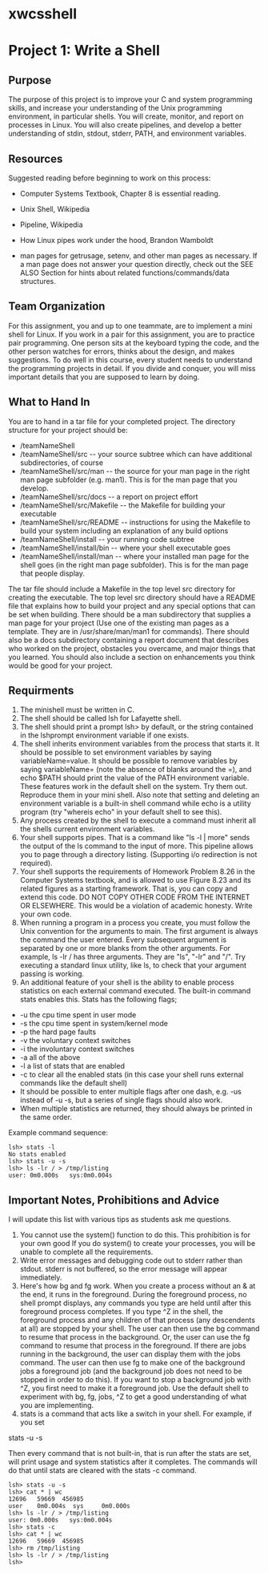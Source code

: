 # xwcsshell

# Project 1: Write a Shell
## Purpose

The purpose of this project is to improve your C and system programming skills, and increase your understanding of the Unix programming environment, in particular shells.  You will create, monitor, and report on processes in Linux.  You will also create pipelines, and develop a better understanding of stdin, stdout, stderr, PATH, and environment variables.



## Resources

Suggested reading before beginning to work on this process:

* Computer Systems Textbook, Chapter 8 is essential reading.

* Unix Shell, Wikipedia

* Pipeline, Wikipedia

* How Linux pipes work under the hood, Brandon Wamboldt

* man pages for getrusage, setenv, and other man pages as necessary.  If a man page does not answer your question directly, check out the SEE ALSO Section for hints about related functions/commands/data structures.

## Team Organization

For this assignment, you and up to one teammate, are to implement a mini shell for Linux.  If you work in a pair for this assignment, you are to practice pair programming.  One person sits at the keyboard typing the code, and the other person watches for errors, thinks about the design, and makes suggestions.  To do well in this course, every student needs to understand the programming projects in detail.  If you divide and conquer, you will miss important details that you are supposed to learn by doing.

## What to Hand In

You are to hand in a tar file for your completed project.  The directory structure for your project should be:

* /teamNameShell
* /teamNameShell/src  -- your source subtree which can have additional subdirectories, of course
* /teamNameShell/src/man -- the source for your man page in the right man page subfolder (e.g. man1).  This is for the man page that you develop.
* /teamNameShell/src/docs -- a report on project effort
* /teamNameShell/src/Makefile -- the Makefile for building your executable
* /teamNameShell/src/README -- instructions for using the Makefile to build your system including an explanation of any build options
* /teamNameShell/install -- your running code subtree
* /teamNameShell/install/bin -- where your shell executable goes
* /teamNameShell/install/man -- where your installed man page for the shell goes (in the right man page subfolder).  This is for the man page that people display.

The tar file should include a Makefile in the top level src directory for creating the executable.  The top level src directory should have a README file that explains how to build your project and any special options that can be set when building.  There should be a man subdirectory that supplies a man page for your project (Use one of the existing man pages as a template.  They are in /usr/share/man/man1 for commands).  There should also be a docs subdirectory containing a report document that describes who worked on the project, obstacles you overcame, and major things that you learned.  You should also include a section on enhancements you think would be good for your project.

## Requirments

1. The minishell must be written in C.
2. The shell should be called lsh for Lafayette shell.
3. The shell should print a prompt lsh> by default, or the string contained in the lshprompt environment variable if one exists.  
4. The shell inherits environment variables from the process that starts it.  It should be possible to set environment variables by saying  variableName=value. It should be possible to remove variables by saying variableName= (note the absence of blanks around the =), and echo $PATH should print the value of the PATH environment variable.  These features work in the default shell on the system.  Try them out.  Reproduce them in your mini shell.  Also note that setting and deleting an environment variable is a built-in shell command while echo is a utility program (try "whereis echo" in your default shell to see this).
5. Any process created by the shell to execute a command must inherit all the shells current environment variables.
6. Your shell supports pipes.  That is a command like  "ls -l | more"  sends the output of the ls command to the input of more.  This pipeline allows you to page through a directory listing.  (Supporting i/o redirection is not required).
7. Your shell supports the requirements of Homework Problem 8.26 in the Computer Systems textbook, and is allowed to use Figure 8.23 and its related figures as a starting framework.  That is, you can copy and extend this code.  DO NOT COPY OTHER CODE FROM THE INTERNET OR ELSEWHERE.  This would be a violation of academic honesty.  Write your own code.
8. When running a program in a process you create, you must follow the Unix convention for the arguments to main.  The first argument is always the command the user entered.  Every subsequent argument is separated by one or more blanks from the other arguments.  For example, ls -lr /  has three arguments.  They are "ls", "-lr" and "/".  Try executing a standard linux utility, like ls, to check that your argument passing is working.
9. An additional feature of your shell is the ability to enable process statistics on each external command executed.  The built-in command stats enables this.  Stats has the following flags;
  * -u   the cpu time spent in user mode
  * -s   the cpu time spent in system/kernel mode
  * -p   the hard page faults
  * -v   the voluntary context switches
  * -i    the involuntary context switches
  * -a   all of the above
  * -l   a list of stats that are enabled
  * -c   to clear all the enabled stats (in this case your shell runs external commands like the default shell)
  * It should be possible to enter multiple flags after one dash, e.g. -us instead of -u -s, but a series of single flags should also work.
  * When multiple statistics are returned, they should always be printed in the same order.

Example command sequence:

```
lsh> stats -l
No stats enabled
lsh> stats -u -s
lsh> ls -lr / > /tmp/listing
user: 0m0.000s   sys:0m0.004s
```

## Important Notes, Prohibitions and Advice 

I will update this list with various tips as students ask me questions.

1. You cannot use the system() function to do this.  This prohibition is for your own good  If you do system() to create your processes, you will be unable to complete all the requirements.
2. Write error messages and debugging code out to stderr rather than stdout.  stderr is not buffered, so the error message will appear immediately.
3. Here's how bg and fg work.  When you create a process without an & at the end, it runs in the foreground.  During the foreground process, no shell prompt displays, any commands you type are held until after this foreground process completes.  If you type ^Z in the shell, the foreground process and any children of that process (any descendents at all) are stopped by your shell.  The user can then use the bg command to resume that process in the background.  Or, the user can use the fg command to resume that process in the foreground.   If there are jobs running in the background, the user can display them with the jobs command.  The user can then use fg to make one of the background jobs a foreground job (and the background job does not need to be stopped in order to do this).  If you want to stop a background job with ^Z, you first need to make it a foreground job.  Use the default shell to experiment with bg, fg, jobs, ^Z to get a good understanding of what you are implementing.
4. stats is a command that acts like a switch in your shell.  For example, if you set 

stats -u -s

Then every command that is not built-in, that is run after the stats are set, will print usage and system statistics after it completes.  The commands will do that until stats are cleared with the stats -c command.

```
lsh> stats -u -s 
lsh> cat * | wc
12696   59669  456985
user    0m0.004s  sys     0m0.000s
lsh> ls -lr / > /tmp/listing
user: 0m0.000s   sys:0m0.004s 
lsh> stats -c
lsh> cat * | wc
12696   59669  456985
lsh> rm /tmp/listing
lsh> ls -lr / > /tmp/listing 
lsh>
```
